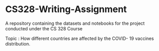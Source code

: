 # CS328-Writing-Assignment

A repository containing the datasets and notebooks for the project conducted under the CS 328 Course

Topic : How different countries are affected by the COVID- 19 vaccines distribution.
